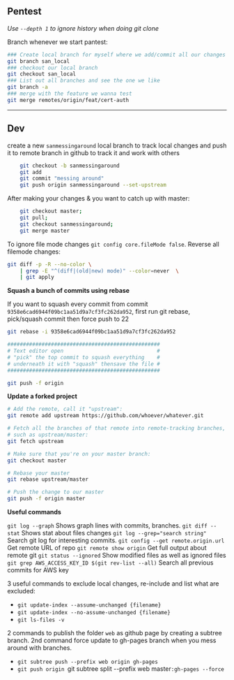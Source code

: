 ## Pentest

*Use `--depth 1` to ignore history when doing git clone*

Branch whenever we start pantest:

```bash
### Create local branch for myself where we add/commit all our changes
git branch san_local
### checkout our local branch
git checkout san_local
### List out all branches and see the one we like
git branch -a
### merge with the feature we wanna test
git merge remotes/origin/feat/cert-auth
```

----------

## Dev

create a new `sanmessingaround` local branch to track local changes and push it to remote branch in github to track it and work with others

```bash
    git checkout -b sanmessingaround
    git add 
    git commit "messing around"
    git push origin sanmessingaround --set-upstream
```

After making your changes & you want to catch up with master:

```bash
    git checkout master; 
    git pull; 
    git checkout sanmessingaround; 
    git merge master
```


To ignore file mode changes `git config core.fileMode false`. Reverse all filemode changes:

```bash
git diff -p -R --no-color \
    | grep -E "^(diff|(old|new) mode)" --color=never  \
    | git apply
```

**Squash a bunch of commits using rebase**

If you want to squash every commit from commit `9358e6cad6944f09bc1aa51d9a7cf3fc262da952`, first run git rebase, pick/squash commit then force push to 22

```bash
git rebase -i 9358e6cad6944f09bc1aa51d9a7cf3fc262da952

#################################################
# Text editor open                              #
# "pick" the top commit to squash everything    #
# underneath it with "squash" thensave the file #
#################################################

git push -f origin
```

**Update a forked project**

```bash
# Add the remote, call it "upstream":
git remote add upstream https://github.com/whoever/whatever.git

# Fetch all the branches of that remote into remote-tracking branches,
# such as upstream/master:
git fetch upstream

# Make sure that you're on your master branch:
git checkout master

# Rebase your master
git rebase upstream/master

# Push the change to our master
git push -f origin master
```

**Useful commands**

`git log --graph` Shows graph lines with commits, branches.
`git diff --stat` Shows stat about files changes
`git log --grep="search string"` Search git log for interesting commits.
`git config --get remote.origin.url` Get remote URL of repo
`git remote show origin` Get full output about remote git
`git status --ignored`  Show modified files as well as ignored files
`git grep AWS_ACCESS_KEY_ID $(git rev-list --all)` Search all previous commits for AWS key

3 useful commands to exclude local changes, re-include and list what are excluded:

 - `git update-index --assume-unchanged {filename}`
 - `git update-index --no-assume-unchanged {filename}`
 - `git ls-files -v`

2 commands to publish the folder `web` as github page by creating a subtree branch. 2nd command force update to gh-pages branch when you mess around with branches.

 - `git subtree push --prefix web origin gh-pages`
 - `git push origin `git subtree split --prefix web master`:gh-pages --force`